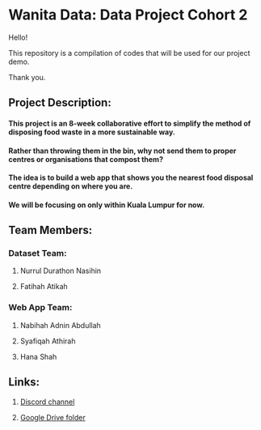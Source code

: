 # Wanita Data: Data Project Cohort 2

Hello!

This repository is a compilation of codes that will be used for our project demo.

Thank you.


## Project Description:

#### This project is an 8-week collaborative effort to simplify the method of disposing food waste in a more sustainable way.
#### Rather than throwing them in the bin, why not send them to proper centres or organisations that compost them?
#### The idea is to build a web app that shows you the nearest food disposal centre depending on where you are.
#### We will be focusing on only within Kuala Lumpur for now.


## Team Members:

### Dataset Team:

1. Nurrul Durathon Nasihin

2. Fatihah Atikah

### Web App Team:

1. Nabihah Adnin Abdullah

2. Syafiqah Athirah

3. Hana Shah


## Links:

1. [Discord channel](https://discord.com/channels/1158564151615029371/1393571168186798182)

2. [Google Drive folder](https://drive.google.com/drive/u/1/folders/1wfiXStcupYEGRkDuBCFYVR6LL3V3tK1Z)
